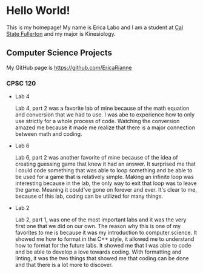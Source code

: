 # Hello World!

This is my homepage! My name is Erica Labo and I am a student at [Cal State Fullerton](http://www.fullerton.edu/) and my major is Kinesiology.

## Computer Science Projects

My GitHub page is https://github.com/EricaRianne

### CPSC 120

* Lab 4

    Lab 4, part 2 was a favorite lab of mine because of the math equation and conversion that we had to use. I was abe to experience how to only use strictly for a whole process of code. Watching the conversion amazed me because it made me realize that there is a major connection between math and coding.

* Lab 6

    Lab 6, part 2 was another favorite of mine because of the idea of creating guessing game that knew it had an answer. It surprised me that I could code something that was able to loop something and be able to be used for a game that is relatively simple. Making an infinite loop was interesting because in the lab, the only way to exit that loop was to leave the game. Meaning it could've gone on forever and ever. It's clear to me, because of this lab, coding can be utilized for many things.

* Lab 2

    Lab 2, part 1, was one of the most important labs and it was the very first one that we did on our own. The reason why this is one of my favorites to me is because it was my introduction to computer science. It showed me how to format in the C++ style, it allowed me to understand how to format for the future labs. It showed me that I was able to code and be able to develop a love towards coding. With formatting and linting, it was the two things that showed me that coding can be done and that there is a lot more to discover.